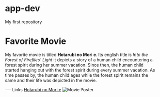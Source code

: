# app-dev
My first repository

# Favorite Movie

My favorite movie is titled **Hotarubi no Mori e**. Its english title is *Into the Forest of Fireflies' Light* it depicts a story of a human child encountering a forest spirit during her summer vacation. Since then, the human child started hanging out with the forest spirit during every summer vacation. As time passes by, the human child ages while the forest spirit remains the same and their life was depicted in the movie.

--- Links
[Hotarubi no Mori e](https://myanimelist.net/anime/10408/Hotarubi_no_Mori_e)
![Movie Poster](https://cdn.myanimelist.net/images/anime/1599/112267.jpg)
